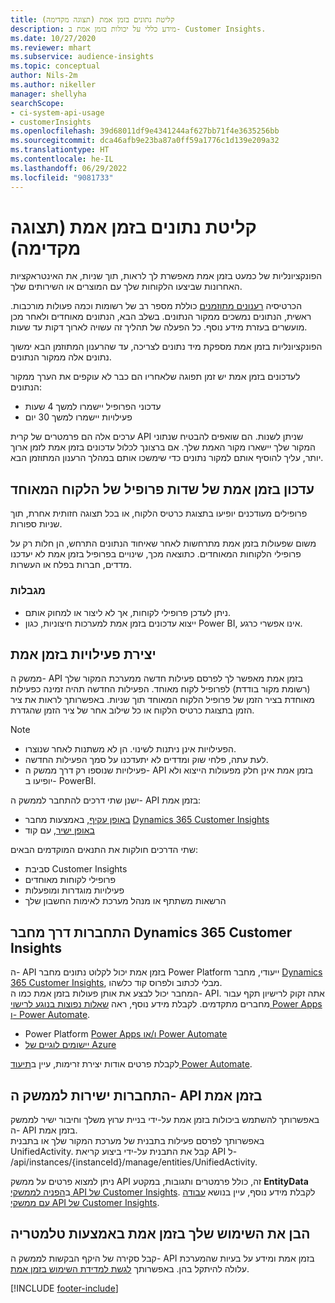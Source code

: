```yaml
---
title: קליטת נתונים בזמן אמת (תצוגה מקדימה)
description: מידע כללי על יכולות בזמן אמת ב- Customer Insights.
ms.date: 10/27/2020
ms.reviewer: mhart
ms.subservice: audience-insights
ms.topic: conceptual
author: Nils-2m
ms.author: nikeller
manager: shellyha
searchScope:
- ci-system-api-usage
- customerInsights
ms.openlocfilehash: 39d68011df9e4341244af627bb71f4e3635256bb
ms.sourcegitcommit: dca46afb9e23ba87a0ff59a1776c1d139e209a32
ms.translationtype: HT
ms.contentlocale: he-IL
ms.lasthandoff: 06/29/2022
ms.locfileid: "9081733"
---
```

# <a name="real-time-data-ingestion-preview"></a>קליטת נתונים בזמן אמת (תצוגה מקדימה)

הפונקציונליות של כמעט בזמן אמת מאפשרת לך לראות, תוך שניות, את האינטראקציות האחרונות שביצעו הלקוחות שלך עם המוצרים או השירותים שלך.

הכרטיסיה [רענונים מתוזמנים](system.md#schedule-tab) כוללת מספר רב של רשומות וכמה פעולות מורכבות. ראשית, הנתונים נמשכים ממקור הנתונים. בשלב הבא, הנתונים מאוחדים ולאחר מכן מועשרים בעזרת מידע נוסף. כל הפעלה של תהליך זה עשויה לארוך דקות עד שעות.

הפונקציונליות בזמן אמת מספקת מיד נתונים לצריכה, עד שהרענון המתוזמן הבא ימשוך נתונים אלה ממקור הנתונים.

לעדכונים בזמן אמת יש זמן תפוגה שלאחריו הם כבר לא עוקפים את הערך ממקור הנתונים:

- עדכוני הפרופיל יישמרו למשך 4 שעות
- פעילויות יישמרו למשך 30 יום

ערכים אלה הם פרמטרים של קרית API שניתן לשנות. הם שואפים להבטיח שנתוני המקור שלך יישארו מקור האמת שלך. אם ברצונך לכלול עדכונים בזמן אמת לזמן ארוך יותר, עליך להוסיף אותם למקור נתונים כדי שימשכו אותם במהלך הרענון המתוזמן הבא.

## <a name="real-time-update-of-the-unified-customer-profile-fields"></a>עדכון בזמן אמת של שדות פרופיל של הלקוח המאוחד

פרופילים מעודכנים יופיעו בתצוגת כרטיס הלקוח, או בכל תצוגה חזותית אחרת, תוך שניות ספורות.

משום שפעולות בזמן אמת מתרחשות לאחר שאיחוד הנתונים התרחש, הן חלות רק על פרופילי הלקוחות המאוחדים. כתוצאה מכך, שינויים בפרופיל בזמן אמת לא יעדכנו מדדים, חברות בפלח או העשרות.

### <a name="limitations"></a>מגבלות

- ניתן לעדכן פרופילי לקוחות, אך לא ליצור או למחוק אותם.
- ייצוא עדכונים בזמן אמת למערכות חיצוניות, כגון Power BI, אינו אפשרי כרגע.

## <a name="real-time-creation-of-activities"></a>יצירת פעילויות בזמן אמת

ממשק ה- API בזמן אמת מאפשר לך לפרסם פעילות חדשה ממערכת המקור שלך (רשומת מקור בודדת) לפרופיל לקוח מאוחד. הפעילות החדשה תהיה זמינה כפעילות מאוחדת בציר הזמן של פרופיל הלקוח המאוחד תוך שניות. באפשרותך לראות את ציר הזמן בתצוגת כרטיס הלקוח או כל שילוב אחר של ציר הזמן שהגדרת.

> [!NOTE]
>
> - הפעילויות אינן ניתנות לשינוי. הן לא משתנות לאחר שנוצרו.
> - לעת עתה, פלחי שוק ומדדים לא יתעדכנו על סמך הפעילות החדשה.
> - פעילויות שנוספו רק דרך ממשק ה- API בזמן אמת אינן חלק מפעולות הייצוא ולא יופיעו ב- PowerBI.

ישנן שתי דרכים להתחבר לממשק ה- API בזמן אמת:

- [באופן עקיף](#connect-via-the-dynamics-365-customer-insights-connector), באמצעות מחבר [Dynamics 365 Customer Insights](/connectors/customerinsights/)
- [באופן ישיר](#connect-directly-to-the-real-time-api), עם קוד

שתי הדרכים חולקות את התנאים המוקדמים הבאים:

- סביבת Customer Insights
- פרופילי לקוחות מאוחדים
- פעילויות מוגדרות ומופעלות
- הרשאות משתתף או מנהל מערכת לאימות החשבון שלך

## <a name="connect-via-the-dynamics-365-customer-insights-connector"></a>התחברות דרך מחבר Dynamics 365 Customer Insights

ה- API בזמן אמת יכול לקלוט נתונים מחבר Power Platform ייעודי, מחבר [Dynamics 365 Customer Insights](/connectors/customerinsights/), מבלי לכתוב ולפרוס קוד כלשהו.    
המחבר יכול לבצע את אותן פעולות בזמן אמת כמו ה- API. אתה זקוק לרישיון תקף עבור מחברים מתקדמים. לקבלת מידע נוסף, ראה [שאלות נפוצות בנוגע לרישוי Power Apps ו- Power Automate](/power-platform/admin/powerapps-flow-licensing-faq).

- Power Platform [Power Apps ו/או Power Automate](/connectors/)
- [יישומים לוגיים של Azure](/azure/connectors/apis-list)

לקבלת פרטים אודות יצירת זרימות, עיין ב[תיעוד Power Automate](/power-automate/).

## <a name="connect-directly-to-the-real-time-api"></a>התחברות ישירות לממשק ה- API בזמן אמת

באפשרותך להשתמש ביכולות בזמן אמת על-ידי בניית ערוץ משלך וחיבור ישיר לממשק ה- API בזמן אמת.    
באפשרותך לפרסם פעילות בתבנית של מערכת המקור שלך או בתבנית UnifiedActivity. קבל את התבנית על-ידי ביצוע קריאת API ל- /api/instances/{instanceId}/manage/entities/UnifiedActivity.

ניתן למצוא פרטים על ממשק API זה, כולל פרמטרים ותגובות, במקטע **EntityData** ב[הפניה לממשקי API של Customer Insights](https://developer.ci.ai.dynamics.com/api-details#api=CustomerInsights). לקבלת מידע נוסף, עיין בנושא [עבודה עם ממשקי API של Customer Insights](apis.md).

## <a name="understand-your-real-time-usage-with-telemetry"></a>הבן את השימוש שלך בזמן אמת באמצעות טלמטריה

קבל סקירה של היקף הבקשות לממשק ה- API בזמן אמת ומידע על בעיות שהמערכת עלולה להיתקל בהן. באפשרותך [לגשת למדידת השימוש בזמן אמת](system.md#api-usage-tab). 


[!INCLUDE [footer-include](includes/footer-banner.md)]

